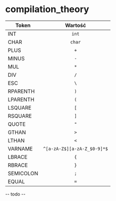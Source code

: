 # compilation_theory

| Token             |                                         Wartość                                      |
| ----------------- | :------------------------------------------------------------------------------------------: |
|INT|`int`|
|CHAR|`char`|
|PLUS|`+`|
|MINUS|`-`|
|MUL|`*`|
|DIV|`/`|
|ESC|`\`|
|RPARENTH|`)`|
|LPARENTH|`(`|
|LSQUARE|`[`|
|RSQUARE|`]`|
|QUOTE|`"`|
|GTHAN|`>`|
|LTHAN|`<`|
|VARNAME|`^[a-zA-Z$][a-zA-Z_$0-9]*$`|
|LBRACE|`{`|
|RBRACE|`}`|
|SEMICOLON|`;`|
|EQUAL|`=`|


-- todo --
